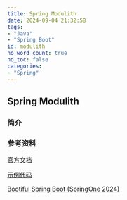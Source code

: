 ```yaml
---
title: Spring Modulith
date: 2024-09-04 21:32:58
tags:
- "Java"
- "Spring Boot"
id: modulith
no_word_count: true
no_toc: false
categories: 
- "Spring"
---
```


## Spring Modulith

### 简介


### 参考资料

[官方文档](https://docs.spring.io/spring-modulith/reference/)

[示例代码](https://github.com/joshlong/bootiful-spring-boot-2024)

[Bootiful Spring Boot (SpringOne 2024)](https://www.youtube.com/watch?v=ex7rnzIMmlk)